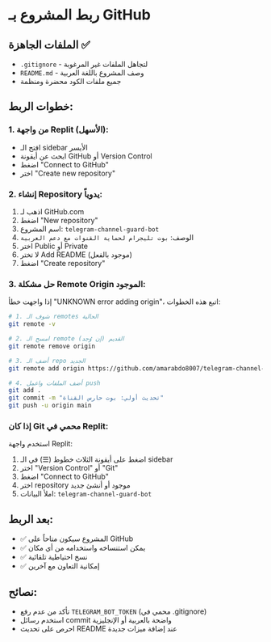 # ربط المشروع بـ GitHub

## الملفات الجاهزة ✅
- `.gitignore` - لتجاهل الملفات غير المرغوبة
- `README.md` - وصف المشروع باللغة العربية
- جميع ملفات الكود محضرة ومنظمة

## خطوات الربط:

### 1. من واجهة Replit (الأسهل):
- افتح الـ sidebar الأيسر
- ابحث عن أيقونة GitHub أو Version Control
- اضغط "Connect to GitHub"
- اختر "Create new repository"

### 2. إنشاء Repository يدوياً:
1. اذهب لـ GitHub.com
2. اضغط "New repository"
3. اسم المشروع: `telegram-channel-guard-bot`
4. الوصف: `بوت تليجرام لحماية القنوات مع دعم العربية`
5. اختر Public أو Private
6. لا تختر Add README (موجود بالفعل)
7. اضغط "Create repository"

### 3. حل مشكلة Remote Origin الموجود:

إذا واجهت خطأ "UNKNOWN error adding origin"، اتبع هذه الخطوات:

```bash
# 1. شوف الـ remotes الحالية
git remote -v

# 2. امسح الـ remote القديم (إن وُجد)
git remote remove origin

# 3. أضف الـ repo الجديد
git remote add origin https://github.com/amarabdo8007/telegram-channel-guard-bot.git

# 4. أضف الملفات واعمل push
git add .
git commit -m "تحديث أولي: بوت حارس القناة"
git push -u origin main
```

### إذا كان Git محمي في Replit:

استخدم واجهة Replit:
1. اضغط على أيقونة الثلاث خطوط (☰) في الـ sidebar
2. اختر "Version Control" أو "Git"
3. اضغط "Connect to GitHub"
4. اختر repository موجود أو أنشئ جديد
5. املأ البيانات: `telegram-channel-guard-bot`

## بعد الربط:
- ✅ المشروع سيكون متاحاً على GitHub
- ✅ يمكن استنساخه واستخدامه من أي مكان
- ✅ نسخ احتياطية تلقائية
- ✅ إمكانية التعاون مع آخرين

## نصائح:
- تأكد من عدم رفع `TELEGRAM_BOT_TOKEN` (محمي في .gitignore)
- استخدم رسائل commit واضحة بالعربية أو الإنجليزية
- احرص على تحديث README عند إضافة ميزات جديدة